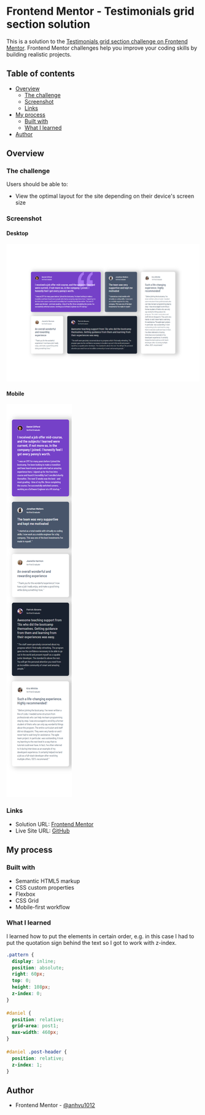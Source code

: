 # Frontend Mentor - Testimonials grid section solution

This is a solution to the [Testimonials grid section challenge on Frontend Mentor](https://www.frontendmentor.io/challenges/testimonials-grid-section-Nnw6J7Un7). Frontend Mentor challenges help you improve your coding skills by building realistic projects.

## Table of contents

- [Overview](#overview)
  - [The challenge](#the-challenge)
  - [Screenshot](#screenshot)
  - [Links](#links)
- [My process](#my-process)
  - [Built with](#built-with)
  - [What I learned](#what-i-learned)
- [Author](#author)

## Overview

### The challenge

Users should be able to:

- View the optimal layout for the site depending on their device's screen size

### Screenshot

#### Desktop

![](desktop_solution.png)

#### Mobile

![](mobile_solution.png)

### Links

- Solution URL: [Frontend Mentor](https://www.frontendmentor.io/solutions/testimonials-grid-section-using-grid-and-flexbox-dZHNzr2oNc)
- Live Site URL: [GitHub](https://anhvu1012.github.io/Testimonials-grid-section/)

## My process

### Built with

- Semantic HTML5 markup
- CSS custom properties
- Flexbox
- CSS Grid
- Mobile-first workflow

### What I learned

I learned how to put the elements in certain order, e.g. in this case I had to put the quotation sign behind the text so I got to work with z-index.

```css
.pattern {
  display: inline;
  position: absolute;
  right: 60px;
  top: 0;
  height: 108px;
  z-index: 0;
}

#daniel {
  position: relative;
  grid-area: post1;
  max-width: 460px;
}

#daniel .post-header {
  position: relative;
  z-index: 1;
}
```

## Author

- Frontend Mentor - [@anhvu1012](https://www.frontendmentor.io/profile/anhvu1012)
